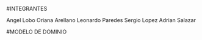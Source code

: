 #INTEGRANTES

Angel Lobo
Oriana Arellano
Leonardo Paredes 
Sergio Lopez
Adrian Salazar 

#MODELO DE DOMINIO

